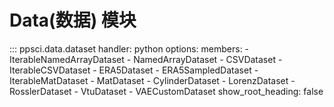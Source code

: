 # Data(数据) 模块

::: ppsci.data.dataset
    handler: python
    options:
      members:
        - IterableNamedArrayDataset
        - NamedArrayDataset
        - CSVDataset
        - IterableCSVDataset
        - ERA5Dataset
        - ERA5SampledDataset
        - IterableMatDataset
        - MatDataset
        - CylinderDataset
        - LorenzDataset
        - RosslerDataset
        - VtuDataset
        - VAECustomDataset
      show_root_heading: false
